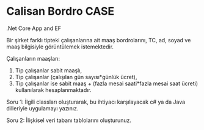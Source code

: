 # Calisan Bordro CASE
.Net Core App and EF 

Bir şirket farklı tipteki çalışanlarına ait maaş bordrolarını, TC, ad, soyad ve maaş bilgisiyle görüntülemek istemektedir. 

Çalışanların maaşları: 

1. Tip çalışanlar sabit maaşlı, 
2. Tip çalışanlar (çalışılan gün sayısı*günlük ücret), 
3. Tip çalışanlar ise sabit maaş + (fazla mesai saati*fazla mesai saat ücreti) kullanılarak hesaplanmaktadır. 

Soru 1: İlgili classları oluşturarak, bu ihtiyacı karşılayacak c# ya da Java dilleriyle uygulamayı yazınız.

Soru 2: İlişkisel veri tabanı tablolarını oluşturunuz.
